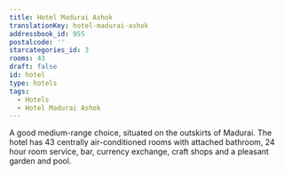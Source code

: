 ```yaml
---
title: Hotel Madurai Ashok
translationKey: hotel-madurai-ashok
addressbook_id: 955
postalcode: ''
starcategories_id: 3
rooms: 43
draft: false
id: hotel
type: hotels
tags:
  - Hotels
  - Hotel Madurai Ashok
---
```

A good medium-range choice, situated on the outskirts of Madurai. The hotel has 43 centrally air-conditioned rooms with attached bathroom, 24 hour room service, bar, currency exchange, craft shops and a pleasant garden and pool.